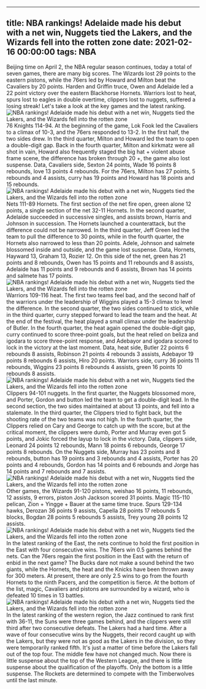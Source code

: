 
---
title: NBA rankings! Adelaide made his debut with a net win, Nuggets tied the Lakers, and the Wizards fell into the rotten zone
date: 2021-02-16 00:00:00
tags:  NBA
---
Beijing time on April 2, the NBA regular season continues, today a total of seven games, there are many big scores. The Wizards lost 29 points to the eastern pistons, while the 76ers led by Howard and Milton beat the Cavaliers by 20 points. Harden and Griffin truce, Owen and Adelaide led a 22 point victory over the eastern Blackhorse Hornets. Warriors lost to heat, spurs lost to eagles in double overtime, clippers lost to nuggets, suffered a losing streak! Let's take a look at the key games and the latest ranking.
![NBA rankings! Adelaide made his debut with a net win, Nuggets tied the Lakers, and the Wizards fell into the rotten zone](82834550-17aa-4480-bad6-7727dc79d45d.gif)
76 Knights 114-94. At the beginning of the game, Lok Fook led the Cavaliers to a climax of 10-3, and the 76ers responded to 13-2. In the first half, the two sides drew. In the third quarter, Milton and Howard led the team to open a double-digit gap. Back in the fourth quarter, Milton and kirkmatz were all shot in vain, Howard also frequently staged the big hat + violent abuse frame scene, the difference has broken through 20 +, the game also lost suspense. Data, Cavaliers side, Sexton 24 points, Wade 16 points 8 rebounds, love 13 points 4 rebounds. For the 76ers, Milton has 27 points, 5 rebounds and 4 assists, curry has 19 points and Howard has 18 points and 15 rebounds.
![NBA rankings! Adelaide made his debut with a net win, Nuggets tied the Lakers, and the Wizards fell into the rotten zone](801743fc-7e8d-43d1-84d4-98524cf35fbc.gif)
Nets 111-89 Hornets. The first section of the net fire open, green alone 12 points, a single section of the net 32-11 Hornets. In the second quarter, Adelaide succeeded in successive singles, and assists brown, Harris and Johnson in succession. The Hornets launched a counterattack, but the difference could not be narrowed. In the third quarter, Jeff Green led the team to pull the difference to 30 points, while in the fourth quarter, the Hornets also narrowed to less than 20 points. Adele, Johnson and salmete blossomed inside and outside, and the game lost suspense. Data, Hornets, Hayward 13, Graham 13, Rozier 12. On this side of the net, green has 21 points and 8 rebounds, Owen has 15 points and 11 rebounds and 8 assists, Adelaide has 11 points and 9 rebounds and 6 assists, Brown has 14 points and salmete has 17 points.
![NBA rankings! Adelaide made his debut with a net win, Nuggets tied the Lakers, and the Wizards fell into the rotten zone](5c941d69-8bd4-4dd9-a0c8-433ddf9ac1af.gif)
Warriors 109-116 heat. The first two teams feel bad, and the second half of the warriors under the leadership of Wiggins played a 15-3 climax to level the difference. In the second quarter, the two sides continued to stick, while in the third quarter, curry stepped forward to lead the team and the heat. At the end of the festival, the heat played a small climax under the leadership of Butler. In the fourth quarter, the heat again opened the double-digit gap, curry continued to score three-point goals, but the heat relied on beliza and igodara to score three-point response, and Adebayor and igodara scored to lock in the victory at the last moment. Data, heat side, Butler 22 points 6 rebounds 8 assists, Robinson 21 points 4 rebounds 3 assists, Adebayor 19 points 8 rebounds 6 assists, Hiro 20 points. Warriors side, curry 36 points 11 rebounds, Wiggins 23 points 8 rebounds 4 assists, green 16 points 10 rebounds 8 assists.
![NBA rankings! Adelaide made his debut with a net win, Nuggets tied the Lakers, and the Wizards fell into the rotten zone](2f478c48-a2ca-40cc-b1d2-3d7807c39191.gif)
Clippers 94-101 nuggets. In the first quarter, the Nuggets blossomed more, and Porter, Gordon and button led the team to get a double-digit lead. In the second section, the two sides maintained at about 13 points, and fell into a stalemate. In the third quarter, the Clippers tried to fight back, but the shooting rate of the two teams was not high. In the fourth quarter, the Clippers relied on Cary and George to catch up with the score, but at the critical moment, the clippers were dumb, Porter and Murray even got 5 points, and Jokic forced the layup to lock in the victory. Data, clippers side, Leonard 24 points 12 rebounds, Mann 18 points 6 rebounds, George 17 points 8 rebounds. On the Nuggets side, Murray has 23 points and 8 rebounds, button has 19 points and 3 rebounds and 4 assists, Porter has 20 points and 4 rebounds, Gordon has 14 points and 6 rebounds and Jorge has 14 points and 7 rebounds and 7 assists.
![NBA rankings! Adelaide made his debut with a net win, Nuggets tied the Lakers, and the Wizards fell into the rotten zone](eacf376b-28b2-4e74-b5a9-f2fa87ab1838.gif)
Other games, the Wizards 91-120 pistons, weishao 16 points, 11 rebounds, 12 assists, 9 errors, piston Josh Jackson scored 31 points. Magic 115-110 pelican, Zion + Yingge + Bauer at the same time truce. Spurs 129-134 hawks, Derozan 36 points 9 assists, Capella 28 points 17 rebounds 5 blocks, Bogdan 28 points 5 rebounds 5 assists, Trey young 28 points 12 assists.
![NBA rankings! Adelaide made his debut with a net win, Nuggets tied the Lakers, and the Wizards fell into the rotten zone](d760217b-be64-4144-a83c-c314a1a372de.gif)
In the latest ranking of the East, the nets continue to hold the first position in the East with four consecutive wins. The 76ers win 0.5 games behind the nets. Can the 76ers regain the first position in the East with the return of enbid in the next game? The Bucks dare not make a sound behind the two giants, while the Hornets, the heat and the Knicks have been thrown away for 300 meters. At present, there are only 2.5 wins to go from the fourth Hornets to the ninth Pacers, and the competition is fierce. At the bottom of the list, magic, Cavaliers and pistons are surrounded by a wizard, who is defeated 10 times in 13 battles.
![NBA rankings! Adelaide made his debut with a net win, Nuggets tied the Lakers, and the Wizards fell into the rotten zone](06a88d7f-39f3-4f30-929f-8da3611e052b.gif)
In the latest ranking of the western region, the Jazz continued to rank first with 36-11, the Suns were three games behind, and the clippers were still third after two consecutive defeats. The Lakers had a hard time. After a wave of four consecutive wins by the Nuggets, their record caught up with the Lakers, but they were not as good as the Lakers in the division, so they were temporarily ranked fifth. It's just a matter of time before the Lakers fall out of the top four. The middle few have not changed much. Now there is little suspense about the top of the Western League, and there is little suspense about the qualification of the playoffs. Only the bottom is a little suspense. The Rockets are determined to compete with the Timberwolves until the last minute.